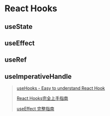 # React Hooks

## useState



## useEffect



## useRef



## useImperativeHandle



> [useHooks - Easy to understand React Hook](https://usehooks.com/)
>
> [React Hooks完全上手指南](https://zhuanlan.zhihu.com/p/92211533?utm_source=com.yinxiang&utm_medium=social&utm_oi=55977860661248)
>
> [useEffect 完整指南](https://overreacted.io/zh-hans/a-complete-guide-to-useeffect/)

